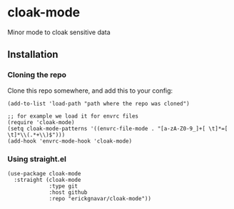 # cloak-mode

Minor mode to cloak sensitive data

## Installation

### Cloning the repo

Clone this repo somewhere, and add this to your config:

```elisp
(add-to-list 'load-path "path where the repo was cloned")

;; for example we load it for envrc files
(require 'cloak-mode)
(setq cloak-mode-patterns '((envrc-file-mode . "[a-zA-Z0-9_]+[ \t]*=[ \t]*\\(.*+\\)$")))
(add-hook 'envrc-mode-hook 'cloak-mode)
```

### Using straight.el

```emacs-lisp
(use-package cloak-mode
  :straight (cloak-mode
             :type git
             :host github
             :repo "erickgnavar/cloak-mode"))
```
